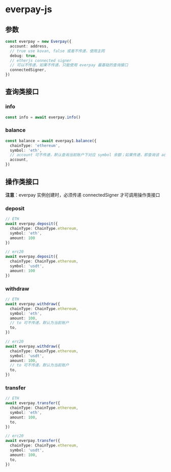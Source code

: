 # everpay-js

## 参数
```ts
const everpay = new Everpay({
  account: address,
  // true use kovan, false 或者不传递，使用主网
  debug: true,
  // etherjs connected signer
  // 可以不传递，如果不传递，只能使用 everpay 最基础的查询接口
  connectedSigner,
})
```

## 查询类接口
### info
```ts
const info = await everpay.info()
```

### balance
```ts
const balance = await everpay1.balance({
  chainType: 'ethereum',
  symbol: 'eth',
  // account 可不传递，默认查询当前账户下对应 symbol 余额；如果传递，即查询该 acount 对应symbol 余额
  account,
})
```

## 操作类接口
**注意**：everpay 实例创建时，必须传递 connectedSigner 才可调用操作类接口

### deposit
```ts
// ETH
await everpay.deposit({
  chainType: ChainType.ethereum,
  symbol: 'eth',
  amount: 100
})

// erc20
await everpay.deposit({
  chainType: ChainType.ethereum,
  symbol: 'usdt',
  amount: 100
})
```

### withdraw
```ts
// ETH
await everpay.withdraw({
  chainType: ChainType.ethereum,
  symbol: 'eth',
  amount: 100,
  // to 可不传递，默认为当前账户
  to,
})

// erc20
await everpay.withdraw({
  chainType: ChainType.ethereum,
  symbol: 'usdt',
  amount: 100,
  // to 可不传递，默认为当前账户
  to,
})
```

### transfer
```ts
// ETH
await everpay.transfer({
  chainType: ChainType.ethereum,
  symbol: 'eth',
  amount: 100,
  to,
})

// erc20
await everpay.transfer({
  chainType: ChainType.ethereum,
  symbol: 'usdt',
  amount: 100,
  to,
})
```